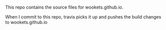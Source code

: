 
This repo contains the source files for wookets.github.io. 

When I commit to this repo, travis picks it up and pushes the build changes to wookets.github.io